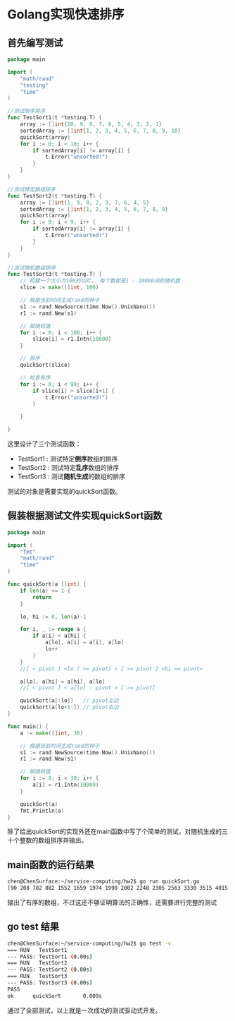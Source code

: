 # Golang实现快速排序

## 首先编写测试

```go
package main

import (
	"math/rand"
	"testing"
	"time"
)

//测试倒序排序
func TestSort1(t *testing.T) {
	array := []int{10, 9, 8, 7, 6, 5, 4, 3, 2, 1}
	sortedArray := []int{1, 2, 3, 4, 5, 6, 7, 8, 9, 10}
	quickSort(array)
	for i := 0; i < 10; i++ {
		if sortedArray[i] != array[i] {
			t.Error("unsorted!")
		}
	}
}

//测试特定数组排序
func TestSort2(t *testing.T) {
	array := []int{1, 9, 8, 2, 3, 7, 6, 4, 5}
	sortedArray := []int{1, 2, 3, 4, 5, 6, 7, 8, 9}
	quickSort(array)
	for i := 0; i < 9; i++ {
		if sortedArray[i] != array[i] {
			t.Error("unsorted!")
		}
	}
}

//测试随机数组排序
func TestSort3(t *testing.T) {
	// 构建一个大小为100的切片， 每个数都是1 - 10000间的随机数
	slice := make([]int, 100)

	// 根据当前时间生成rand的种子
	s1 := rand.NewSource(time.Now().UnixNano())
	r1 := rand.New(s1)

	// 赋随机值
	for i := 0; i < 100; i++ {
		slice[i] = r1.Intn(10000)
	}

	// 排序
	quickSort(slice)

	// 检查有序
	for i := 0; i < 99; i++ {
		if slice[i] > slice[i+1] {
			t.Error("unsorted!")
		}

	}

}

```

这里设计了三个测试函数：
- TestSort1 : 测试特定**倒序**数组的排序
- TestSort2 : 测试特定**乱序**数组的排序
- TestSort3 : 测试**随机生成**的数组的排序

测试的对象是需要实现的quickSort函数。



## 假装根据测试文件实现quickSort函数

```go
package main

import (
	"fmt"
	"math/rand"
	"time"
)

func quickSort(a []int) {
	if len(a) <= 1 {
		return
	}

	lo, hi := 0, len(a)-1

	for i, _ := range a {
		if a[i] < a[hi] {
			a[lo], a[i] = a[i], a[lo]
			lo++
		}
	}
	//[ < pivot ] <lo ( >= pivot) > [ >= pivot ] <hi == pivot>

	a[lo], a[hi] = a[hi], a[lo]
	//[ < pivot ] < a[lo] : pivot > [ >= pivot]

	quickSort(a[:lo])   // pivot左边
	quickSort(a[lo+1:]) // pivot右边
}

func main() {
	a := make([]int, 30)

	// 根据当前时间生成rand的种子
	s1 := rand.NewSource(time.Now().UnixNano())
	r1 := rand.New(s1)

	// 赋随机值
	for i := 0; i < 30; i++ {
		a[i] = r1.Intn(10000)
	}

	quickSort(a)
	fmt.Println(a)
}

```

除了给出quickSort的实现外还在main函数中写了个简单的测试，对随机生成的三十个整数的数组排序并输出。

## main函数的运行结果

```bash
chen@ChenSurface:~/service-computing/hw2$ go run quickSort.go
[90 208 702 882 1552 1659 1974 1998 2002 2248 2305 2563 3330 3515 4015 4389 5651 5726 5829 6073 6935 7247 7380 7609 7621 7777 8644 9037 9233 9878]
```

输出了有序的数组，不过这还不够证明算法的正确性，还需要进行完整的测试

## go test 结果

```bash
chen@ChenSurface:~/service-computing/hw2$ go test -v
=== RUN   TestSort1
--- PASS: TestSort1 (0.00s)
=== RUN   TestSort2
--- PASS: TestSort2 (0.00s)
=== RUN   TestSort3
--- PASS: TestSort3 (0.00s)
PASS
ok      quickSort       0.009s
```

通过了全部测试，以上就是一次成功的测试驱动式开发。